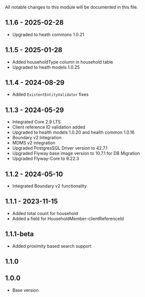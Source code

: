 All notable changes to this module will be documented in this file.

## 1.1.6 - 2025-02-28

- Upgraded to heath commons 1.0.21

## 1.1.5 - 2025-01-28

- Added householdType column in household table
- Upgraded to heath models 1.0.25

## 1.1.4 - 2024-08-29 

- Added `ExistentEntityValidator` fixes

## 1.1.3 - 2024-05-29 

- Integrated Core 2.9 LTS
- Client reference ID validation added
- Upgraded to health models 1.0.20 and health common 1.0.16
- Boundary v2 Integration
- MDMS v2 integration
- Upgraded PostgresSQL Driver version to 42.7.1
- Upgraded Flyway base image version to 10.7.1 for DB Migration
- Upgraded Flyway-Core to 9.22.3

## 1.1.2 - 2024-05-10

- Integrated Boundary v2 functionality

## 1.1.1 - 2023-11-15

- Added total count for household
- Added a field for HouseholdMember-clientReferenceId

## 1.1.1-beta

- Added proximity based search support

## 1.1.0


## 1.0.0

- Base version

